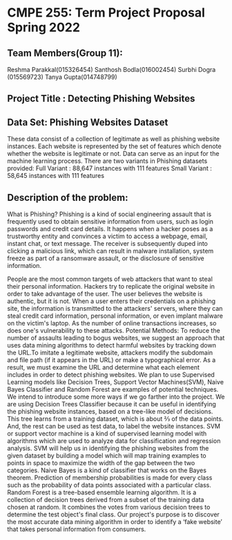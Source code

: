 # CMPE 255: Term Project Proposal Spring 2022 

## Team Members(Group 11):
Reshma Parakkal(015326454)
Santhosh Bodla(016002454)
Surbhi Dogra (015569723)
Tanya Gupta(014748799)

## Project Title : Detecting Phishing Websites
 
## Data Set: Phishing Websites Dataset

These data consist of a collection of legitimate as well as phishing website instances. Each website is represented by the set of features which denote whether the website is legitimate or not. Data can serve as an input for the machine learning process.
There are two variants in Phishing datasets provided:
Full Variant : 88,647 instances with 111 features
Small Variant : 58,645 instances with 111 features

## Description of the problem:

What is Phishing?
Phishing is a kind of social engineering assault that is frequently used to obtain sensitive information from users, such as login passwords and credit card details. It happens when a hacker poses as a trustworthy entity and convinces a victim to access a webpage, email, instant chat, or text message. The receiver is subsequently duped into clicking a malicious link, which can result in malware installation, system freeze as part of a ransomware assault, or the disclosure of sensitive information.

People are the most common targets of web attackers that want to steal their personal information. Hackers try to replicate the original website in order to take advantage of the user. The user believes the website is authentic, but it is not. When a user enters their credentials on a phishing site, the information is transmitted to the attackers' servers, where they can steal credit card information, personal information, or even implant malware on the victim's laptop. As the number of online transactions increases, so does one's vulnerability to these attacks.
Potential Methods:
To reduce the number of assaults leading to bogus websites, we suggest an approach that uses data mining algorithms to detect harmful websites by tracking down the URL.To imitate a legitimate website, attackers modify the subdomain and file path (if it appears in the URL) or make a typographical error. As a result, we must examine the URL and determine what each element includes in order to detect phishing websites. We plan to use Supervised Learning models like Decision Trees, Support Vector Machines(SVM), Naive Bayes Classifier and Random Forest are examples of potential techniques. We intend to introduce some more ways if we go farther into the project.
We are using Decision Trees Classifier because it can be useful in identifying the phishing website instances, based on a tree-like model of decisions. This tree  learns from a training dataset, which is about ⅔ of the data points. And, the rest can be used as test data, to label the website instances.
SVM or support vector machine is a kind of supervised learning model with algorithms which are used to analyze data for classification and regression analysis. SVM will help us in identifying the phishing websites from the given dataset by building a model which will map training examples to points in space to maximize the width of the gap between the two categories.
Naive Bayes is a kind of classifier that works on the Bayes theorem. Prediction of membership probabilities is made for every class such as the probability of data points associated with a particular class.
Random Forest is a tree-based ensemble learning algorithm. It is a collection of decision trees derived from a subset of the training data chosen at random. It combines the votes from various decision trees to determine the test object's final class.
Our project's purpose is to discover the most accurate data mining algorithm in order to identify a ‘fake website’ that takes personal information from consumers.





